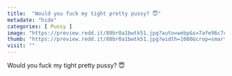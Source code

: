 ```yaml
---
title:  "Would you fuck my tight pretty pussy? 😇"
metadate: "hide"
categories: [ Pussy ]
image: "https://preview.redd.it/80br0a1bwtk51.jpg?auto=webp&s=7afe96c7cc08506fecd24941d0948a81b7f16fc7"
thumb: "https://preview.redd.it/80br0a1bwtk51.jpg?width=1080&crop=smart&auto=webp&s=b3b8022641266a425d79e72a70afd62a1f98bb56"
visit: ""
---
```

Would you fuck my tight pretty pussy? 😇
